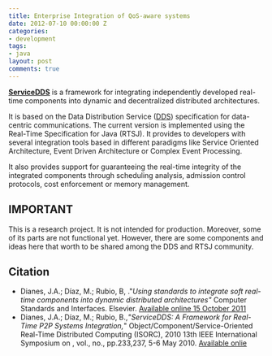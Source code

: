 ```yaml
---
title: Enterprise Integration of QoS-aware systems
date: 2012-07-10 00:00:00 Z
categories:
- development
tags:
- java
layout: post
comments: true
---
```


[**ServiceDDS**](https://github.com/ServiceDDS/service-dds) is a framework for integrating independently developed real-time components into dynamic and decentralized distributed architectures.  

It is based on the Data Distribution Service ([DDS](http://portals.omg.org/dds/)) specification for data-centric communications. The current version is implemented using the Real-Time Specification for Java (RTSJ). It provides to developers with several integration tools based in different paradigms like Service Oriented Architecture, Event Driven Architecture or Complex Event Processing.  

It also provides support for guaranteeing the real-time integrity of the integrated components through scheduling analysis, admission control protocols, cost enforcement or memory management. 

## IMPORTANT

This is a research project. It is not intended for production. Moreover, some of its parts are not functional yet. However, there are some components and ideas here that worth to be shared among the DDS and RTSJ community.

## Citation

- Dianes, J.A.; Díaz, M.; Rubio, B, ."*Using standards to integrate soft real-time components into dynamic distributed architectures"* Computer Standards and Interfaces. Elsevier. [Available online 15 October 2011](http://www.sciencedirect.com/science/article/pii/S0920548911000894)  
- Dianes, J.A.; Díaz, M.; Rubio, B.,*"ServiceDDS: A Framework for Real-Time P2P Systems Integration,*" Object/Component/Service-Oriented Real-Time Distributed Computing (ISORC), 2010 13th IEEE International Symposium on , vol., no., pp.233,237, 5-6 May 2010. [Available onlie](http://ieeexplore.ieee.org/xpl/freeabs_all.jsp?arnumber=5479549)  